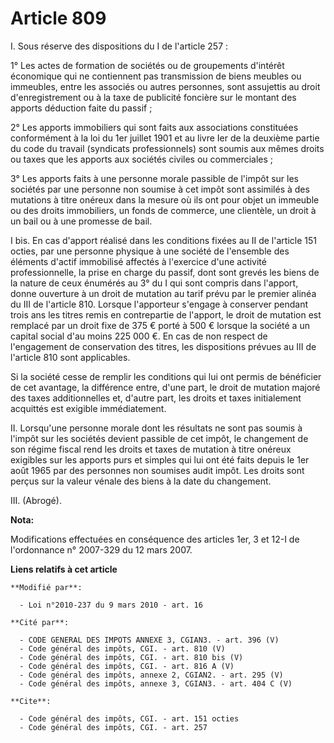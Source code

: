 # Article 809

I. Sous réserve des dispositions du I de l'article 257 : 

1° Les actes de formation de sociétés ou de groupements d'intérêt économique qui ne contiennent pas transmission de biens
meubles ou immeubles, entre les associés ou autres personnes, sont assujettis au droit d'enregistrement ou à la taxe de
publicité foncière sur le montant des apports déduction faite du passif ; 

2° Les apports immobiliers qui sont faits aux associations constituées conformément à la loi du 1er juillet 1901 et au livre
Ier de la deuxième partie du code du travail (syndicats professionnels) sont soumis aux mêmes droits ou taxes que les apports
aux sociétés civiles ou commerciales ; 

3° Les apports faits à une personne morale passible de l'impôt sur les sociétés par une personne non soumise à cet impôt sont
assimilés à des mutations à titre onéreux dans la mesure où ils ont pour objet un immeuble ou des droits immobiliers, un
fonds de commerce, une clientèle, un droit à un bail ou à une promesse de bail. 

I bis. En cas d'apport réalisé dans les conditions fixées au II de l'article 151 octies, par une personne physique à une
société de l'ensemble des éléments d'actif immobilisé affectés à l'exercice d'une activité professionnelle, la prise en
charge du passif, dont sont grevés les biens de la nature de ceux énumérés au 3° du I qui sont compris dans l'apport, donne
ouverture à un droit de mutation au tarif prévu par le premier alinéa du III de l'article 810. Lorsque l'apporteur s'engage à
conserver pendant trois ans les titres remis en contrepartie de l'apport, le droit de mutation est remplacé par un droit fixe
de 375 € porté à 500 € lorsque la société a un capital social d'au moins 225 000 €. En cas de non respect de l'engagement de
conservation des titres, les dispositions prévues au III de l'article 810 sont applicables. 

Si la société cesse de remplir les conditions qui lui ont permis de bénéficier de cet avantage, la différence entre, d'une
part, le droit de mutation majoré des taxes additionnelles et, d'autre part, les droits et taxes initialement acquittés est
exigible immédiatement. 

II. Lorsqu'une personne morale dont les résultats ne sont pas soumis à l'impôt sur les sociétés devient passible de cet
impôt, le changement de son régime fiscal rend les droits et taxes de mutation à titre onéreux exigibles sur les apports purs
et simples qui lui ont été faits depuis le 1er août 1965 par des personnes non soumises audit impôt. Les droits sont perçus
sur la valeur vénale des biens à la date du changement. 

III. (Abrogé).

**Nota:**

Modifications effectuées en conséquence des articles 1er, 3 et 12-I de l'ordonnance n° 2007-329 du 12 mars 2007.

**Liens relatifs à cet article**

	**Modifié par**:

	  - Loi n°2010-237 du 9 mars 2010 - art. 16

	**Cité par**:

	  - CODE GENERAL DES IMPOTS ANNEXE 3, CGIAN3. - art. 396 (V)
	  - Code général des impôts, CGI. - art. 810 (V)
	  - Code général des impôts, CGI. - art. 810 bis (V)
	  - Code général des impôts, CGI. - art. 816 A (V)
	  - Code général des impôts, annexe 2, CGIAN2. - art. 295 (V)
	  - Code général des impôts, annexe 3, CGIAN3. - art. 404 C (V)

	**Cite**:

	  - Code général des impôts, CGI. - art. 151 octies
	  - Code général des impôts, CGI. - art. 257
